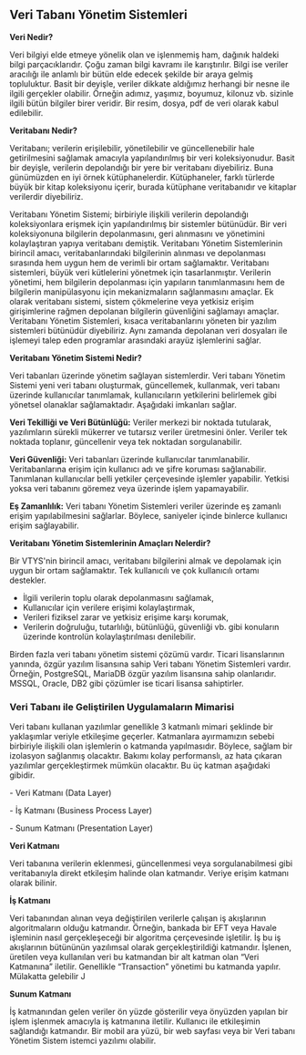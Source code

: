 ## Veri Tabanı Yönetim Sistemleri

**Veri Nedir?**

Veri bilgiyi elde etmeye yönelik olan ve işlenmemiş ham, dağınık haldeki bilgi parçacıklarıdır. Çoğu zaman bilgi kavramı ile karıştırılır. Bilgi ise veriler aracılığı ile anlamlı bir bütün elde edecek şekilde bir araya gelmiş topluluktur. Basit bir deyişle, veriler dikkate aldığımız herhangi bir nesne ile ilgili gerçekler olabilir. Örneğin adımız, yaşımız, boyumuz, kilonuz vb. sizinle ilgili bütün bilgiler birer veridir. Bir resim, dosya, pdf de veri olarak kabul edilebilir.

**Veritabanı Nedir?**

Veritabanı; verilerin erişilebilir, yönetilebilir ve güncellenebilir hale getirilmesini sağlamak amacıyla yapılandırılmış bir veri koleksiyonudur. Basit bir deyişle, verilerin depolandığı bir yere bir veritabanı diyebiliriz. Buna günümüzden en iyi örnek kütüphanelerdir. Kütüphaneler, farklı türlerde büyük bir kitap koleksiyonu içerir, burada kütüphane veritabanıdır ve kitaplar verilerdir diyebiliriz.

Veritabanı Yönetim Sistemi; birbiriyle ilişkili verilerin depolandığı koleksiyonlara erişmek için yapılandırılmış bir sistemler bütünüdür. Bir veri koleksiyonuna bilgilerin depolanmasını, geri alınmasını ve yönetimini kolaylaştıran yapıya veritabanı demiştik. Veritabanı Yönetim Sistemlerinin birincil amacı, veritabanlarındaki bilgilerinin alınması ve depolanması sırasında hem uygun hem de verimli bir ortam sağlamaktır. Veritabanı sistemleri, büyük veri kütlelerini yönetmek için tasarlanmıştır. Verilerin yönetimi, hem bilgilerin depolanması için yapıların tanımlanmasını hem de bilgilerin manipülasyonu için mekanizmaların sağlanmasını amaçlar. Ek olarak veritabanı sistemi, sistem çökmelerine veya yetkisiz erişim girişimlerine rağmen depolanan bilgilerin güvenliğini sağlamayı amaçlar. Veritabanı Yönetim Sistemleri, kısaca veritabanlarını yöneten bir yazılım sistemleri bütünüdür diyebiliriz. Aynı zamanda depolanan veri dosyaları ile işlemeyi talep eden programlar arasındaki arayüz işlemlerini sağlar.

**Veritabanı Yönetim Sistemi Nedir?**

Veri tabanları üzerinde yönetim sağlayan sistemlerdir. Veri tabanı Yönetim Sistemi yeni veri tabanı oluşturmak, güncellemek, kullanmak, veri tabanı üzerinde kullanıcılar tanımlamak, kullanıcıların yetkilerini belirlemek gibi yönetsel olanaklar sağlamaktadır. Aşağıdaki imkanları sağlar.

**Veri Tekilliği ve Veri Bütünlüğü:** Veriler merkezi bir noktada tutularak, yazılımların sürekli mükerrer ve tutarsız veriler üretmesini önler. Veriler tek noktada toplanır, güncellenir veya tek noktadan sorgulanabilir.

**Veri Güvenliği:** Veri tabanları üzerinde kullanıcılar tanımlanabilir. Veritabanlarına erişim için kullanıcı adı ve şifre koruması sağlanabilir. Tanımlanan kullanıcılar belli yetkiler çerçevesinde işlemler yapabilir. Yetkisi yoksa veri tabanını göremez veya üzerinde işlem yapamayabilir.

**Eş Zamanlılık:** Veri tabanı Yönetim Sistemleri veriler üzerinde eş zamanlı erişim yapılabilmesini sağlarlar. Böylece, saniyeler içinde binlerce kullanıcı erişim sağlayabilir.

**Veritabanı Yönetim Sistemlerinin Amaçları Nelerdir?**

Bir VTYS'nin birincil amacı, veritabanı bilgilerini almak ve depolamak için uygun bir ortam sağlamaktır. Tek kullanıcılı ve çok kullanıcılı ortamı destekler.
- İlgili verilerin toplu olarak depolanmasını sağlamak,
- Kullanıcılar için verilere erişimi kolaylaştırmak,
- Verileri fiziksel zarar ve yetkisiz erişime karşı korumak,
- Verilerin doğruluğu, tutarlılığı, bütünlüğü, güvenliği vb. gibi konuların üzerinde kontrolün kolaylaştırılması denilebilir.


Birden fazla veri tabanı yönetim sistemi çözümü vardır. Ticari lisanslarının yanında, özgür yazılım lisansına sahip Veri tabanı Yönetim Sistemleri vardır. Örneğin, PostgreSQL, MariaDB özgür yazılım lisansına sahip olanlarıdır. MSSQL, Oracle, DB2 gibi çözümler ise ticari lisansa sahiptirler. 

### Veri Tabanı ile Geliştirilen Uygulamaların Mimarisi

Veri tabanı kullanan yazılımlar genellikle 3 katmanlı mimari şeklinde bir yaklaşımlar veriyle etkileşime geçerler. Katmanlara ayırmamızın sebebi birbiriyle ilişkili olan işlemlerin o katmanda yapılmasıdır. Böylece, sağlam bir izolasyon sağlanmış olacaktır. Bakımı kolay performanslı, az hata çıkaran yazılımlar gerçekleştirmek mümkün olacaktır. Bu üç katman aşağıdaki gibidir.

\- Veri Katmanı (Data Layer)

\- İş Katmanı (Business Process Layer)

\- Sunum Katmanı (Presentation Layer)

**Veri Katmanı**

Veri tabanına verilerin eklenmesi, güncellenmesi veya sorgulanabilmesi gibi veritabanıyla direkt etkileşim halinde olan katmandır. Veriye erişim katmanı olarak bilinir.

**İş Katmanı**

Veri tabanından alınan veya değiştirilen verilerle çalışan iş akışlarının algoritmaların olduğu katmandır. Örneğin, bankada bir EFT veya Havale işleminin nasıl gerçekleşeceği bir algoritma çerçevesinde işletilir. İş bu iş akışlarının bütününün yazılımsal olarak gerçekleştirildiği katmandır. İşlenen, üretilen veya kullanılan veri bu katmandan bir alt katman olan “Veri Katmanına” iletilir. Genellikle “Transaction” yönetimi bu katmanda yapılır. Mülakatta gelebilir J 

**Sunum Katmanı**

İş katmanından gelen veriler ön yüzde gösterilir veya önyüzden yapılan bir işlem işlenmek amacıyla iş katmanına iletilir. Kullanıcı ile etkileşimin sağlandığı katmandır. Bir mobil ara yüzü, bir web sayfası veya bir Veri tabanı Yönetim Sistem istemci yazılımı olabilir.
